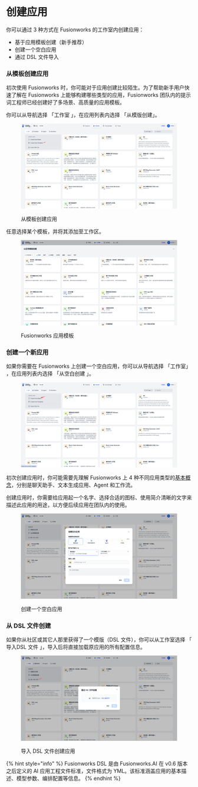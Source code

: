 # 创建应用

你可以通过 3 种方式在 Fusionworks 的工作室内创建应用：

* 基于应用模板创建（新手推荐）
* 创建一个空白应用
* 通过 DSL 文件导入

### 从模板创建应用

初次使用 Fusionworks 时，你可能对于应用创建比较陌生。为了帮助新手用户快速了解在 Fusionworks 上能够构建哪些类型的应用，Fusionworks 团队内的提示词工程师已经创建好了多场景、高质量的应用模板。

你可以从导航选择 「工作室 」，在应用列表内选择 「从模版创建」。

<figure><img src="../../.gitbook/assets/image (168).png" alt=""><figcaption><p>从模板创建应用</p></figcaption></figure>

任意选择某个模板，并将其添加至工作区。

<figure><img src="../../.gitbook/assets/image (169).png" alt=""><figcaption><p>Fusionworks 应用模板</p></figcaption></figure>

### 创建一个新应用

如果你需要在 Fusionworks 上创建一个空白应用，你可以从导航选择 「工作室」 ，在应用列表内选择 「从空白创建 」。

<figure><img src="../../.gitbook/assets/image (167).png" alt=""><figcaption></figcaption></figure>

初次创建应用时，你可能需要先理解 Fusionworks 上 4 种不同应用类型的[基本概念](./#application\_type)，分别是聊天助手、文本生成应用、Agent 和工作流。

创建应用时，你需要给应用起一个名字、选择合适的图标、使用简介清晰的文字来描述此应用的用途，以方便后续应用在团队内的使用。

<figure><img src="../../.gitbook/assets/image (170).png" alt=""><figcaption><p>创建一个空白应用</p></figcaption></figure>

### 从 DSL 文件创建

如果你从社区或其它人那里获得了一个模版（DSL 文件），你可以从工作室选择 「 导入DSL 文件 」，导入后将直接加载原应用的所有配置信息。

<figure><img src="../../.gitbook/assets/image (172).png" alt=""><figcaption><p>导入 DSL 文件创建应用</p></figcaption></figure>

{% hint style="info" %}
Fusionworks DSL 是由 Fusionworks.AI 在 v0.6 版本之后定义的 AI 应用工程文件标准，文件格式为 YML。该标准涵盖应用的基本描述、模型参数、编排配置等信息。
{% endhint %}

